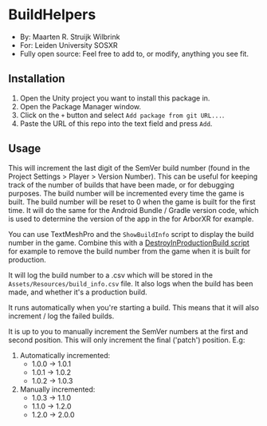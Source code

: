 # BuildHelpers

- By: Maarten R. Struijk Wilbrink
- For: Leiden University SOSXR
- Fully open source: Feel free to add to, or modify, anything you see fit.


## Installation
1. Open the Unity project you want to install this package in.
2. Open the Package Manager window.
3. Click on the `+` button and select `Add package from git URL...`.
4. Paste the URL of this repo into the text field and press `Add`.


## Usage
This will increment the last digit of the SemVer build number (found in the Project Settings > Player > Version Number). This can be useful for keeping track of the number of builds that have been made, or for debugging purposes. The build number will be incremented every time the game is built. The build number will be reset to 0 when the game is built for the first time. It will do the same for the Android Bundle / Gradle version code, which is used to determine the version of the app in the for ArborXR for example.

You can use TextMeshPro and the `ShowBuildInfo` script to display the build number in the game. Combine this with a [DestroyInProductionBuild script](https://github.com/mrstruijk/BuildHelpers/blob/main/Runtime/DestroyInProductionBuild.cs) for example to remove the build number from the game when it is built for production.

It will log the build number to a .csv which will be stored in the `Assets/Resources/build_info.csv` file. It also logs when the build has been made, and whether it's a production build.

It runs automatically when you're starting a build. This means that it will also increment / log the failed builds. 

It is up to you to manually increment the SemVer numbers at the first and second position. This will only increment the final ('patch') position. E.g:
1. Automatically incremented:
    - 1.0.0 -> 1.0.1
    - 1.0.1 -> 1.0.2
    - 1.0.2 -> 1.0.3
2. Manually incremented:
    - 1.0.3 -> 1.1.0
    - 1.1.0 -> 1.2.0
    - 1.2.0 -> 2.0.0
